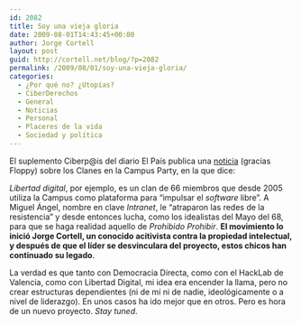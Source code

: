 ```yaml
---
id: 2082
title: Soy una vieja gloria
date: 2009-08-01T14:43:45+00:00
author: Jorge Cortell
layout: post
guid: http://cortell.net/blog/?p=2082
permalink: /2009/08/01/soy-una-vieja-gloria/
categories:
  - ¿Por qué no? ¿Utopías?
  - CiberDerechos
  - General
  - Noticias
  - Personal
  - Placeres de la vida
  - Sociedad y polí­tica
---
```

El suplemento Ciberp@is del diario El País publica una <a title="http://www.elpais.com/articulo/Ciberpais/clanes/citan/Campus/Party/elppor/20090730elpcib_1/Tes" href="http://www.elpais.com/articulo/Ciberpais/clanes/citan/Campus/Party/elppor/20090730elpcib_1/Tes" target="_blank">noticia</a> (gracias Floppy) sobre los Clanes en la Campus Party, en la que dice:

_Libertad digital_, por ejemplo, es un clan de 66 miembros que desde 2005 utiliza la Campus como plataforma para &#8220;impulsar el _software_ libre&#8221;. A Miguel Ángel, nombre en clave _Intranet_, le &#8220;atraparon las redes de la resistencia&#8221; y desde entonces lucha, como los idealistas del Mayo del 68, para que se haga realidad aquello de _Prohibido Prohibir_. **El movimiento lo inició Jorge Cortell, un conocido acitivista contra la propiedad intelectual, y después de que el líder se desvinculara del proyecto, estos chicos han continuado su legado**.

La verdad es que tanto con Democracia Directa, como con el HackLab de Valencia, como con Libertad Digital, mi idea era encender la llama, pero no crear estructuras dependientes (ni de mí ni de nadie, ideológicamente o a nivel de liderazgo). En unos casos ha ido mejor que en otros. Pero es hora de un nuevo proyecto. _Stay tuned_.